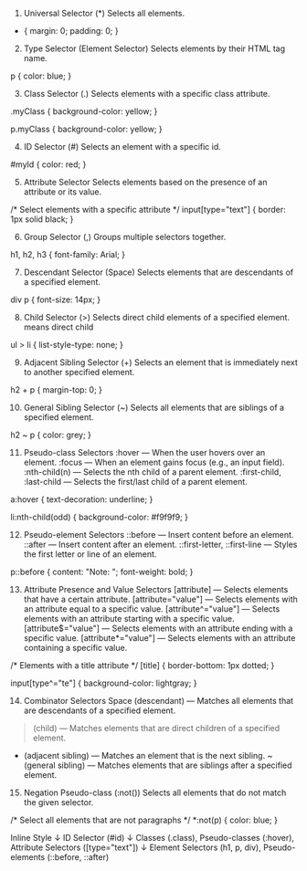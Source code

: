 1. Universal Selector (*)
Selects all elements.

* {
  margin: 0;
  padding: 0;
}



2. Type Selector (Element Selector)
Selects elements by their HTML tag name.

p {
  color: blue;
}


3. Class Selector (.)
Selects elements with a specific class attribute.

.myClass {
  background-color: yellow;
}


p.myClass {
  background-color: yellow;
}


4. ID Selector (#)
Selects an element with a specific id.

#myId {
  color: red;
}



5. Attribute Selector
Selects elements based on the presence of an attribute or its value.

/* Select elements with a specific attribute */
input[type="text"] {
  border: 1px solid black;
}


6. Group Selector (,)
Groups multiple selectors together.

h1, h2, h3 {
  font-family: Arial;
}




7. Descendant Selector (Space)
Selects elements that are descendants of a specified element.

div p {
  font-size: 14px;
}



8. Child Selector (>)
Selects direct child elements of a specified element.  means direct child


ul > li {
  list-style-type: none;
}




9. Adjacent Sibling Selector (+)
Selects an element that is immediately next to another specified element.

h2 + p {
  margin-top: 0;
}




10. General Sibling Selector (~)
Selects all elements that are siblings of a specified element.

h2 ~ p {
  color: grey;
}



11. Pseudo-class Selectors
:hover — When the user hovers over an element.
:focus — When an element gains focus (e.g., an input field).
:nth-child(n) — Selects the nth child of a parent element.
:first-child, :last-child — Selects the first/last child of a parent element.

a:hover {
  text-decoration: underline;
}

li:nth-child(odd) {
  background-color: #f9f9f9;
}




12. Pseudo-element Selectors
::before — Insert content before an element.
::after — Insert content after an element.
::first-letter, ::first-line — Styles the first letter or line of an element.

p::before {
  content: "Note: ";
  font-weight: bold;
}




13. Attribute Presence and Value Selectors
[attribute] — Selects elements that have a certain attribute.
[attribute="value"] — Selects elements with an attribute equal to a specific value.
[attribute^="value"] — Selects elements with an attribute starting with a specific value.
[attribute$="value"] — Selects elements with an attribute ending with a specific value.
[attribute*="value"] — Selects elements with an attribute containing a specific value.



/* Elements with a title attribute */
[title] {
  border-bottom: 1px dotted;
}

input[type^="te"] {
  background-color: lightgray;
}



14. Combinator Selectors
Space (descendant) — Matches all elements that are descendants of a specified element.
> (child) — Matches elements that are direct children of a specified element.
+ (adjacent sibling) — Matches an element that is the next sibling.
~ (general sibling) — Matches elements that are siblings after a specified element.



15. Negation Pseudo-class (:not())
Selects all elements that do not match the given selector.

/* Select all elements that are not paragraphs */
*:not(p) {
  color: blue;
}



<!-- for more dept psude class link -->
<!-- https://www.w3schools.com/cssref/css_ref_pseudo_classes.php -->




Inline Style
   ↓
ID Selector (#id)
   ↓
Classes (.class), Pseudo-classes (:hover), Attribute Selectors ([type="text"])
   ↓
Element Selectors (h1, p, div), Pseudo-elements (::before, ::after)